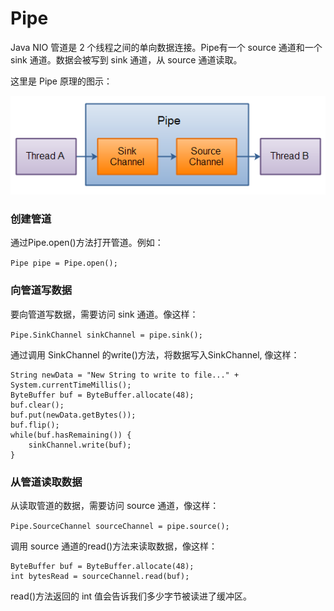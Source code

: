 # Pipe

Java NIO 管道是 2 个线程之间的单向数据连接。Pipe有一个 source 通道和一个 sink 通道。数据会被写到 sink 通道，从 source 通道读取。

这里是 Pipe 原理的图示：

![](images/8.png)

### 创建管道

通过Pipe.open()方法打开管道。例如：

`Pipe pipe = Pipe.open();`

### 向管道写数据

要向管道写数据，需要访问 sink 通道。像这样：

`Pipe.SinkChannel sinkChannel = pipe.sink();`

通过调用 SinkChannel 的write()方法，将数据写入SinkChannel, 像这样：

```
String newData = "New String to write to file..." + System.currentTimeMillis();
ByteBuffer buf = ByteBuffer.allocate(48);
buf.clear();
buf.put(newData.getBytes());
buf.flip();
while(buf.hasRemaining()) {
    sinkChannel.write(buf);
}
```

### 从管道读取数据

从读取管道的数据，需要访问 source 通道，像这样：

`Pipe.SourceChannel sourceChannel = pipe.source();`

调用 source 通道的read()方法来读取数据，像这样：

```
ByteBuffer buf = ByteBuffer.allocate(48);
int bytesRead = sourceChannel.read(buf);
```

read()方法返回的 int 值会告诉我们多少字节被读进了缓冲区。


